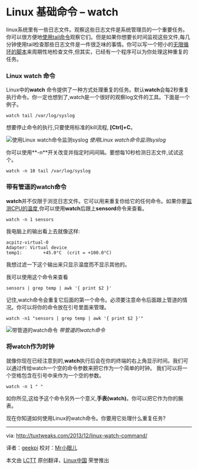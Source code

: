Linux 基础命令 – watch
================================================================================
linux系统里有一些日志文件。观察这些日志文件是系统管理员的一个重要任务。你可以很方便地[使用tail命令][1]观察它们。但是如果你想要长时间监视这些文件,每几分钟使用tail检查那些日志文件是一件很乏味的事情。你可以写一个短小的[无限循环的脚本][2]来周期性地检查文件,但其实，已经有一个程序可以为你处理这种重复的任务。

### Linux watch 命令 ###

Linux中的**watch** 命令提供了一种方式处理重复的任务。默认**watch**会每2秒重复执行命令。你一定也想到了,watch是一个很好的观察log文件的工具。下面是一个例子。

    watch tail /var/log/syslog

想要停止命令的执行,只要使用标准的kill流程, **[Ctrl]+C**。

![使用Linux watch命令监测syslog](http://tuxtweaks.com/wp-content/uploads/2013/12/Watch_01_wm.png)
*使用Linux watch命令监测syslog*

你可以使用**-n**开关改变并指定时间间隔。要想每10秒检测日志文件,试试这个。

    watch -n 10 tail /var/log/syslog

### 带有管道的watch命令 ###

**watch**并不仅限于浏览日志文件。它可以用来重复你给它的任何命令。如果你要[监测CPU的温度][3],你可以使用**watch**后跟上**sensord**命令来查看。

    watch -n 1 sensors

我电脑上的输出看上去就像这样:

    acpitz-virtual-0
    Adapter: Virtual device
    temp1:        +45.0°C  (crit = +100.0°C)

我想过滤一下这个输出来只显示温度而不显示其他的。

我可以使用这个命令来查看

    sensors | grep temp | awk '{ print $2 }'

记住,watch命令会重复它后面的第一个命令。必须要注意命令后面跟上管道的情况。你可以将你的命令放在引号里面来管理。

    watch -n1 "sensors | grep temp | awk '{ print $2 }'"

![带管道的watch命令](http://tuxtweaks.com/wp-content/uploads/2013/12/Watch_02_wm.png)
*带管道的watch命令*

### 将watch作为时钟 ###

就像你现在已经注意到的,**watch**执行后会在你的终端的右上角显示时间。我们可以通过传给watch一个空的命令参数来把它作为一个简单的时钟。 我们可以将一个空格包含在引号中来作为一个空的参数。

    watch -n 1 " "

如你所见,这给予这个命令另外一个意义,**手表(watch)**。你可以把它作为你的腕表。

现在你知道如何使用Linux的watch命令。你要用它处理什么重复任务?

--------------------------------------------------------------------------------

via: http://tuxtweaks.com/2013/12/linux-watch-command/

译者：[geekpi](https://github.com/geekpi) 校对：[Mr小眼儿](http://blog.csdn.net/tinyeyeser)

本文由 [LCTT](https://github.com/LCTT/TranslateProject) 原创翻译，[Linux中国](http://linux.cn/) 荣誉推出

[1]:http://tuxtweaks.com/2011/02/command-line-basics-head-and-tail/
[2]:http://tuxtweaks.com/2012/01/creating-a-terminal-window-clock/
[3]:http://tuxtweaks.com/2008/08/how-to-control-fan-speeds-in-ubuntu/
